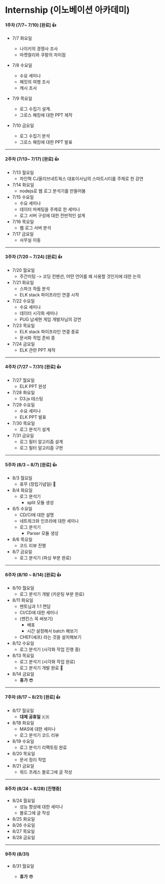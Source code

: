 # Internship (이노베이션 아카데미)  

#### 1주차 (7/7~ 7/10) [완료] 👍

- 7/7 화요일
  - 나이키의 경쟁사 조사
  - 마켓컬리와 쿠팡의 차이점

- 7/8 수요일
  - 수요 세미나 
  - 패킷의 여행 조사
  - 캐시 조사
- 7/9 목요일
  - 로그 수집기 설계. 
  - 그로스 해킹에 대한 PPT 제작
- 7/10 금요일
  - 로그 수집기 분석
  - 그로스 해킹에 대한 PPT 발표

---

#### 2주차 (7/13~ 7/17) [완료] 👍

- 7/13 월요일
  - 차인혁 CJ올리브네트웍스 대표이사님의 스마트시티를 주제로 한 강연
- 7/14 화요일
  - nodejs로 웹 로그 분석기를 만들어봄
- 7/15 수요일
  - 수요 세미나
  - 데이터 마케팅을 주제로 한 세미나 
  - 로그 서버 구성에 대한 전반적인 설계
- 7/16 목요일
  - 웹 로그 서버 분석
- 7/17 금요일
  - 사무실 이동

---

#### 3주차 (7/20 ~ 7/24) [완료] 👍

- 7/20 월요일	
  - 주간미팅 -> 코딩 컨벤션, 어떤 언어를 왜 사용할 것인지에 대한 논의
- 7/21 화요일	
  - 스파크 하둡 분석
  - ELK stack 파이프라인 연결 시작
- 7/22 수요일	
  - 수요 세미나
  - 데이터 시각화 세미나
  - PUG 남세현 게임 개발자님의 강연
- 7/23 목요일	
  - ELK stack 파이프라인 연결 종료
  - 문서화 작업 준비 중
- 7/24 금요일
  - ELK 관련 PPT 제작

----

####  4주차 (7/27 ~ 7/31) [완료] 👍

- 7/27 월요일
  - ELK PPT 완성
- 7/28 화요일
  - D3.js 테스팅 
- 7/29 수요일
  - 수요 세미나
  - ELK PPT 발표
- 7/30 목요일
  - 로그 분석기 설계 
- 7/31 금요일
  - 로그 필터 알고리즘 설계
  - 로그 필터 알고리즘 구현

----

####  5주차 (8/3 ~ 8/7) [완료] 👍

- 8/3 월요일
  - 휴무 (창립기념일) 🏢
- 8/4 화요일
  - 로그 분석기
    - split 모듈 생성 
- 8/5 수요일
  - CD/CI에 대한 설명
  - 네트워크와 인프라에 대한 세미나
  - 로그 분석기
    - Parser 모듈 생성
- 8/6 목요일
  - 코드 리뷰 진행
- 8/7 금요일
  - 로그 분석기 (파싱 부분 완료)

----

####  6주차 (8/10 ~ 8/14) [완료] 👍

- 8/10 월요일
  - 로그 분석기 개발 (카운팅 부분 완료)
- 8/11 화요일
  - 멘토님과 1:1 면담
  - CI/CD에 대한 세미나 
  - (젠킨스 꼭 써보기)
    - 배포 
    - 시간 설정해서 batch 해보기
  - CHEF(셰프) 라는 것을 설치해보기
- 8/12 수요일
  - 로그 분석기 (시각화 작업 진행 중)
- 8/13 목요일
  - 로그 분석기 (시각화 작업 완료)
  - 로그 분석기 개발 완료 🥳
- 8/14 금요일
  - **휴가** 😎

----

####  7주차 (8/17 ~ 8/21) [완료] 👍

- 8/17 월요일
  - **대체 공휴일** 🇰🇷
- 8/18 화요일
  - MAS에 대한 세미나
  - 로그 분석기 코드 리뷰 
- 8/19 수요일
  - 로그 분석기 리팩토링 완료
- 8/20 목요일
  - 문서 정리 작업
- 8/21 금요일
  - 워드 프레스 블로그에 글 작성

----

####  8주차 (8/24 ~ 8/28)  [진행중]

- 8/24 월요일
  - 성능 향상에 대한 세미나
  - 블로그에 글 작성
- 8/25 화요일 
- 8/26 수요일
- 8/27 목요일
- 8/28 금요일

----

####  9주차 (8/31)

- 8/31 월요일

  - **휴가** 😎 

  